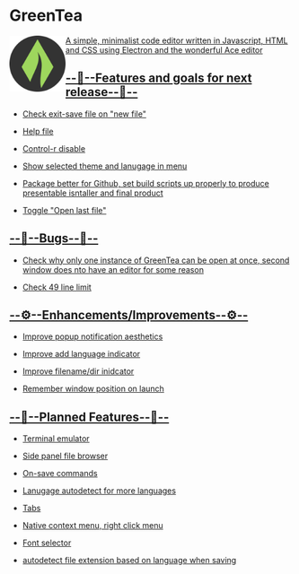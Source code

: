 

# GreenTea

<a href="url">
<img src="icon.png" align="left" height="100" width="100" >

&NewLine;
&NewLine;
&NewLine;
&NewLine;
&NewLine;

A simple, minimalist code editor written in Javascript, HTML and CSS using Electron and the wonderful Ace editor

  

## --🌟--Features and goals for next release--🌟--



- Check exit-save file on "new file"

- Help file

- Control-r disable

- Show selected theme and lanugage in menu

- Package better for Github, set build scripts up properly to produce presentable isntaller and final product

- Toggle "Open last file"

  

## --🐜--Bugs--🐜--

  

- Check why only one instance of GreenTea can be open at once, second window does nto have an editor for some reason

- Check 49 line limit

  

## --⚙--Enhancements/Improvements--⚙--



- Improve popup notification aesthetics

- Improve add language indicator

- Improve filename/dir inidcator

- Remember window position on launch

  

## --📅--Planned Features--📅--

  

- Terminal emulator

- Side panel file browser

- On-save commands

- Lanugage autodetect for more languages

- Tabs

- Native context menu, right click menu

- Font selector

- autodetect file extension based on language when saving
